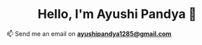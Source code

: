 


<h1 align="center">Hello, I'm Ayushi Pandya 👋</h1>

📫 Send me an email on **ayushipandya1285@gmail.com**



